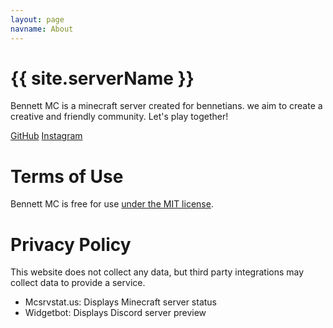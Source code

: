 ```yaml
---
layout: page
navname: About
---
```


# {{ site.serverName }}

Bennett MC is a minecraft server created for bennetians. we aim to create a creative and friendly community. Let's play together!

[GitHub](https://github.com/amaan211)
[Instagram](https://www.instagram.com/not_not_amaan/)


# Terms of Use

Bennett MC is free for use [under the MIT license](https://github.com/amaan211/bennettmc).


# Privacy Policy

This website does not collect any data, but third party integrations may collect data to provide a service.

- Mcsrvstat.us: Displays Minecraft server status
- Widgetbot: Displays Discord server preview
